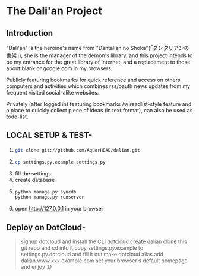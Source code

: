 The Dali'an Project
=====

Introduction
-----

"Dali'an" is the heroine's name from "Dantalian no Shoka"(「ダンタリアンの書架」),
she is the manager of the demon's library, and this project intends to be my
entrance for the great library of Internet, and a replacement to those
about:blank or google.com in my browsers.

Publicly featuring bookmarks for quick reference and access on others computers
and activities which combines rss/oauth news updates from my frequent visited
social-alike websites.

Privately (after logged in) featuring bookmarks /w readlist-style feature and
a place to quickly collect piece of ideas (in text format), can also be used
as todo-list.

LOCAL SETUP & TEST-
-----

1. 	```bash
	git clone git://github.com/AquarHEAD/dalian.git
	```
2. 	```bash
	cp settings.py.example settings.py
	```
3. 	fill the settings
4. 	create database
5. 	```bash
	python manage.py syncdb
	python manage.py runserver
	```
6. 	open http://127.0.0.1 in your browser

Deploy on DotCloud-
-----

>signup dotcloud and install the CLI
>dotcloud create dalian
>clone this git repo and cd into it
>copy settings.py.example to settings.py.dotcloud and fill it out
>make
>dotcloud alias add dalian.www xxx.example.com
>set your browser's default homepage and
>enjoy :D
